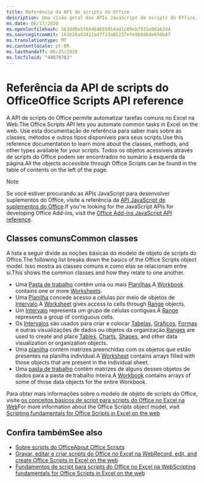 ```yaml
---
title: Referência da API de scripts do Office
description: Uma visão geral das APIs JavaScript de scripts do Office.
ms.date: 06/17/2020
ms.openlocfilehash: 5634d0e5f68464655054ad1c09eb7931e0da62d4
ms.sourcegitcommit: 163b26a43411ad7f13a01237efe9b8d6de656b47
ms.translationtype: MT
ms.contentlocale: pt-BR
ms.lasthandoff: 06/25/2020
ms.locfileid: "44879783"
---
```

# <a name="office-scripts-api-reference"></a><span data-ttu-id="61690-103">Referência da API de scripts do Office</span><span class="sxs-lookup"><span data-stu-id="61690-103">Office Scripts API reference</span></span>

<span data-ttu-id="61690-104">A API de scripts do Office permite automatizar tarefas comuns no Excel na Web.</span><span class="sxs-lookup"><span data-stu-id="61690-104">The Office Scripts API lets you automate common tasks in Excel on the web.</span></span> <span data-ttu-id="61690-105">Use esta documentação de referência para saber mais sobre as classes, métodos e outros tipos disponíveis para seus scripts.</span><span class="sxs-lookup"><span data-stu-id="61690-105">Use this reference documentation to learn more about the classes, methods, and other types available for your scripts.</span></span> <span data-ttu-id="61690-106">Todos os objetos acessíveis através de scripts do Office podem ser encontrados no sumário à esquerda da página.</span><span class="sxs-lookup"><span data-stu-id="61690-106">All the objects accessible through Office Scripts can be found in the table of contents on the left of the page.</span></span>

> [!NOTE]
> <span data-ttu-id="61690-107">Se você estiver procurando as APIs JavaScript para desenvolver suplementos do Office, visite a referência da [API JavaScript de suplementos do Office](/javascript/api/overview?view=excel-js-preview).</span><span class="sxs-lookup"><span data-stu-id="61690-107">If you're looking for the JavaScript APIs for developing Office Add-ins, visit the [Office Add-ins JavaScript API reference](/javascript/api/overview?view=excel-js-preview).</span></span>

## <a name="common-classes"></a><span data-ttu-id="61690-108">Classes comuns</span><span class="sxs-lookup"><span data-stu-id="61690-108">Common classes</span></span>

<span data-ttu-id="61690-109">A lista a seguir divide as noções básicas do modelo de objeto de scripts do Office.</span><span class="sxs-lookup"><span data-stu-id="61690-109">The following list breaks down the basics of the Office Scripts object model.</span></span> <span data-ttu-id="61690-110">Isso mostra as classes comuns e como elas se relacionam entre si.</span><span class="sxs-lookup"><span data-stu-id="61690-110">This shows the common classes and how they relate to one another.</span></span>

- <span data-ttu-id="61690-111">Uma [Pasta de trabalho](/javascript/api/office-scripts/excel/excelscript.workbook) contém uma ou mais [Planilhas](/javascript/api/office-scripts/excel/excelscript.worksheet).</span><span class="sxs-lookup"><span data-stu-id="61690-111">A [Workbook](/javascript/api/office-scripts/excel/excelscript.workbook) contains one or more [Worksheets](/javascript/api/office-scripts/excel/excelscript.worksheet).</span></span>
- <span data-ttu-id="61690-112">Uma [Planilha](/javascript/api/office-scripts/excel/excelscript.worksheet) concede acesso a células por meio de objetos de [Intervalo](/javascript/api/office-scripts/excel/excelscript.range).</span><span class="sxs-lookup"><span data-stu-id="61690-112">A [Worksheet](/javascript/api/office-scripts/excel/excelscript.worksheet) gives access to cells through [Range](/javascript/api/office-scripts/excel/excelscript.range) objects.</span></span>
- <span data-ttu-id="61690-113">Um [Intervalo](/javascript/api/office-scripts/excel/excelscript.range) representa um grupo de células contíguas.</span><span class="sxs-lookup"><span data-stu-id="61690-113">A [Range](/javascript/api/office-scripts/excel/excelscript.range) represents a group of contiguous cells.</span></span>
- <span data-ttu-id="61690-114">Os [Intervalos](/javascript/api/office-scripts/excel/excelscript.range) são usados para criar e colocar [Tabelas](/javascript/api/office-scripts/excel/excelscript.table), [Gráficos](/javascript/api/office-scripts/excel/excelscript.chart), [Formas](/javascript/api/office-scripts/excel/excelscript.shape) e outras visualizações de dados ou objetos da organização.</span><span class="sxs-lookup"><span data-stu-id="61690-114">[Ranges](/javascript/api/office-scripts/excel/excelscript.range) are used to create and place [Tables](/javascript/api/office-scripts/excel/excelscript.table), [Charts](/javascript/api/office-scripts/excel/excelscript.chart), [Shapes](/javascript/api/office-scripts/excel/excelscript.shape), and other data visualization or organization objects.</span></span>
- <span data-ttu-id="61690-115">Uma [planilha](/javascript/api/office-scripts/excel/excelscript.worksheet) contém matrizes preenchidas com os objetos que estão presentes na planilha individual.</span><span class="sxs-lookup"><span data-stu-id="61690-115">A [Worksheet](/javascript/api/office-scripts/excel/excelscript.worksheet) contains arrays filled with those objects that are present in the individual sheet.</span></span>
- <span data-ttu-id="61690-116">Uma [pasta de trabalho](/javascript/api/office-scripts/excel/excelscript.workbook) contém matrizes de alguns desses objetos de dados para a pasta de trabalho inteira.</span><span class="sxs-lookup"><span data-stu-id="61690-116">A [Workbook](/javascript/api/office-scripts/excel/excelscript.workbook) contains arrays of some of those data objects for the entire Workbook.</span></span>

<span data-ttu-id="61690-117">Para obter mais informações sobre o modelo de objeto de scripts do Office, visite [os conceitos básicos de script para scripts do Office no Excel na Web](/office/dev/scripts/develop/scripting-fundamentals)</span><span class="sxs-lookup"><span data-stu-id="61690-117">For more information about the Office Scripts object model, visit [Scripting fundamentals for Office Scripts in Excel on the web](/office/dev/scripts/develop/scripting-fundamentals)</span></span>

## <a name="see-also"></a><span data-ttu-id="61690-118">Confira também</span><span class="sxs-lookup"><span data-stu-id="61690-118">See also</span></span>

- [<span data-ttu-id="61690-119">Sobre scripts do Office</span><span class="sxs-lookup"><span data-stu-id="61690-119">About Office Scripts</span></span>](/office/dev/scripts/overview/excel)
- [<span data-ttu-id="61690-120">Gravar, editar e criar scripts do Office no Excel na Web</span><span class="sxs-lookup"><span data-stu-id="61690-120">Record, edit, and create Office Scripts in Excel on the web</span></span>](/office/dev/scripts/tutorials/excel-tutorial)
- [<span data-ttu-id="61690-121">Fundamentos de script para scripts do Office no Excel na Web</span><span class="sxs-lookup"><span data-stu-id="61690-121">Scripting fundamentals for Office Scripts in Excel on the web</span></span>](/office/dev/scripts/develop/scripting-fundamentals)
